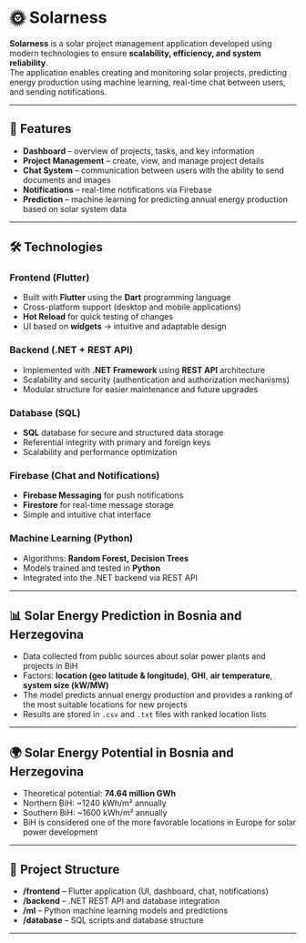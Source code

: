 # 🌞 Solarness

**Solarness** is a solar project management application developed using modern technologies to ensure **scalability, efficiency, and system reliability**.  
The application enables creating and monitoring solar projects, predicting energy production using machine learning, real-time chat between users, and sending notifications.

---

## 🚀 Features
- **Dashboard** – overview of projects, tasks, and key information  
- **Project Management** – create, view, and manage project details  
- **Chat System** – communication between users with the ability to send documents and images  
- **Notifications** – real-time notifications via Firebase  
- **Prediction** – machine learning for predicting annual energy production based on solar system data  

---

## 🛠️ Technologies

### Frontend (Flutter)
- Built with **Flutter** using the **Dart** programming language  
- Cross-platform support (desktop and mobile applications)  
- **Hot Reload** for quick testing of changes  
- UI based on **widgets** → intuitive and adaptable design  

### Backend (.NET + REST API)
- Implemented with **.NET Framework** using **REST API** architecture  
- Scalability and security (authentication and authorization mechanisms)  
- Modular structure for easier maintenance and future upgrades  

### Database (SQL)
- **SQL** database for secure and structured data storage  
- Referential integrity with primary and foreign keys  
- Scalability and performance optimization  

### Firebase (Chat and Notifications)
- **Firebase Messaging** for push notifications  
- **Firestore** for real-time message storage  
- Simple and intuitive chat interface  

### Machine Learning (Python)
- Algorithms: **Random Forest, Decision Trees**  
- Models trained and tested in **Python**  
- Integrated into the .NET backend via REST API  

---

## 📊 Solar Energy Prediction in Bosnia and Herzegovina
- Data collected from public sources about solar power plants and projects in BiH  
- Factors: **location (geo latitude & longitude)**, **GHI**, **air temperature**, **system size (kW/MW)**  
- The model predicts annual energy production and provides a ranking of the most suitable locations for new projects  
- Results are stored in `.csv` and `.txt` files with ranked location lists  

---

## 🌍 Solar Energy Potential in Bosnia and Herzegovina
- Theoretical potential: **74.64 million GWh**  
- Northern BiH: ~1240 kWh/m² annually  
- Southern BiH: ~1600 kWh/m² annually  
- BiH is considered one of the more favorable locations in Europe for solar power development  

---

## 📂 Project Structure
- **/frontend** – Flutter application (UI, dashboard, chat, notifications)  
- **/backend** – .NET REST API and database integration  
- **/ml** – Python machine learning models and predictions  
- **/database** – SQL scripts and database structure  

---
